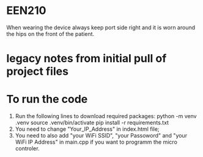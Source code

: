 # EEN210 
When wearing the device always keep port side right and it is worn around the hips on the front of the patient.


# legacy notes from initial pull of project files
# To run the code
1. Run the following lines to download required packages:
    python -m venv .venv
    source .venv/bin/activate
    pip install -r requirements.txt
2. You need to change "Your_IP_Address" in index.html file;
3. You need to also add "your WiFi SSID", "your Passoword" and "your WiFi IP Address" in main.cpp if you want to programm the micro controler.
